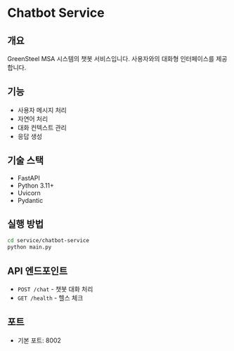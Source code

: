 # Chatbot Service

## 개요
GreenSteel MSA 시스템의 챗봇 서비스입니다. 사용자와의 대화형 인터페이스를 제공합니다.

## 기능
- 사용자 메시지 처리
- 자연어 처리
- 대화 컨텍스트 관리
- 응답 생성

## 기술 스택
- FastAPI
- Python 3.11+
- Uvicorn
- Pydantic

## 실행 방법
```bash
cd service/chatbot-service
python main.py
```

## API 엔드포인트
- `POST /chat` - 챗봇 대화 처리
- `GET /health` - 헬스 체크

## 포트
- 기본 포트: 8002 